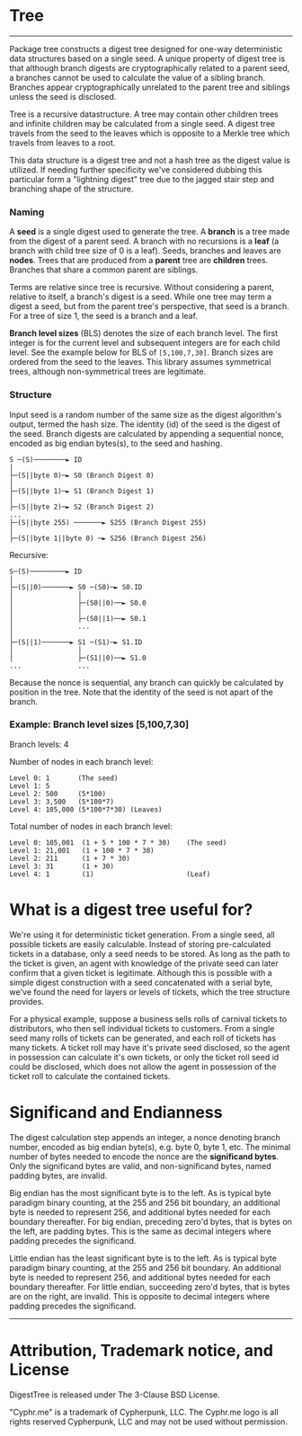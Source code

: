 # Tree
-------------------------------------

Package tree constructs a digest tree designed for one-way deterministic data
structures based on a single seed.  A unique property of digest tree is that
although branch digests are cryptographically related to a parent seed, a
branches cannot be used to calculate the value of a sibling branch. Branches
appear cryptographically unrelated to the parent tree and siblings unless the
seed is disclosed.

Tree is a recursive datastructure.  A tree may contain other children trees and
infinite children may be calculated from a single seed. A digest tree travels
from the seed to the leaves which is opposite to a Merkle tree which travels
from leaves to a root.  

This data structure is a digest tree and not a hash tree as the digest value is
utilized. If needing further specificity we've considered dubbing this
particular form a "lightning digest" tree due to the jagged stair step and
branching shape of the structure.

### Naming
A **seed** is a single digest used to generate the tree.   A **branch** is a
tree made from the digest of a parent seed.  A branch with no recursions is a
**leaf** (a branch with child tree size of 0 is a leaf). Seeds, branches and
leaves are **nodes**.  Trees that are produced from a **parent** tree are
**children** trees.  Branches that share a common parent are siblings.  

Terms are relative since tree is recursive.  Without considering a parent,
relative to itself, a branch's digest is a seed.  While one tree may term a
digest a seed, but from the parent tree's perspective, that seed is a branch.
For a tree of size 1, the seed is a branch and a leaf.  

**Branch level sizes** (BLS) denotes the size of each branch level.  The
first integer is for the current level and subsequent integers are for each
child level. See the example below for BLS of `[5,100,7,30]`.  Branch sizes are
ordered from the seed to the leaves.  This library assumes symmetrical trees,
although non-symmetrical trees are legitimate.  
 

### Structure
Input seed is a random number of the same size as the digest algorithm's output,
termed the hash size. The identity (id) of the seed is the digest of the seed.
Branch digests are calculated by appending a sequential nonce, encoded as big
endian bytes(s), to the seed and hashing.  

	S ─(S)────────► ID
	│
	├─(S||byte 0)─► S0 (Branch Digest 0)
	│
	├─(S||byte 1)─► S1 (Branch Digest 1)
	│
	├─(S||byte 2)─► S2 (Branch Digest 2)
	...
	├─(S||byte 255) ───────► S255 (Branch Digest 255)
	│
	├─(S||byte 1||byte 0) ─► S256 (Branch Digest 256)

Recursive:

	S─(S)─────────► ID
	│
	├─(S||0)───────► S0 ─(S0)─► S0.ID
	│                │
	│                ├─(S0||0)──► S0.0
	│                │
	│                ├─(S0||1)──► S0.1
	│                ...
	│
	├─(S||1)───────► S1 ─(S1)─► S1.ID
	│                │
	│                ├─(S1||0)──► S1.0
	...              ...

Because the nonce is sequential, any branch can quickly be calculated by
position in the tree.   Note that the identity of the seed is not apart of the
branch.

### Example: Branch level sizes [5,100,7,30]

Branch levels: 4

Number of nodes in each branch level:

	Level 0: 1       (The seed)
	Level 1: 5
	Level 2: 500     (5*100)
	Level 3: 3,500   (5*100*7)
	Level 4: 105,000 (5*100*7*30) (Leaves)


Total number of nodes in each branch level:

	Level 0: 105,001  (1 + 5 * 100 * 7 * 30)    (The seed)
	Level 1: 21,001   (1 + 100 * 7 * 30)
	Level 2: 211      (1 + 7 * 30)
	Level 3: 31       (1 + 30)
	Level 4: 1        (1)                       (Leaf)


# What is a digest tree useful for?
We're using it for deterministic ticket generation.  From a single seed, all
possible tickets are easily calculable.  Instead of storing pre-calculated
tickets in a database, only a seed needs to be stored.  As long as the path to
the ticket is given, an agent with knowledge of the private seed can later
confirm that a given ticket is legitimate.  Although this is possible with a
simple digest construction with a seed concatenated with a serial byte, we've
found the need for layers or levels of tickets, which the tree structure
provides.  

For a physical example, suppose a business sells rolls of carnival tickets to
distributors, who then sell individual tickets to customers.  From a single seed
many rolls of tickets can be generated, and each roll of tickets has many
tickets.  A ticket roll may have it's private seed disclosed, so the agent in
possession can calculate it's own tickets, or only the ticket roll seed id could
be disclosed, which does not allow the agent in possession of the ticket roll to
calculate the contained tickets.  


# Significand and Endianness
The digest calculation step appends an integer, a nonce denoting branch number,
encoded as big endian byte(s), e.g. byte 0, byte 1, etc.  The minimal number of
bytes needed to encode the nonce are the **significand bytes**.  Only the
significand bytes are valid, and non-significand bytes, named padding bytes, are
invalid. 

Big endian has the most significant byte is to the left. As is typical byte
paradigm binary counting, at the 255 and 256 bit boundary, an additional byte is
needed to represent 256, and additional bytes needed for each boundary
thereafter. For big endian, preceding zero'd bytes, that is bytes on the left,
are padding bytes.  This is the same as decimal integers where padding precedes the
significand.  

Little endian has the least significant byte is to the left. As is typical
byte paradigm binary counting, at the 255 and 256 bit boundary.  An additional
byte is needed to represent 256, and additional bytes needed for each boundary
thereafter. For little endian, succeeding zero'd bytes, that is bytes are on the
right, are invalid.  This is opposite to decimal integers where padding precedes the
significand.  



----------------------------------------------------------------------
# Attribution, Trademark notice, and License
DigestTree is released under The 3-Clause BSD License. 

"Cyphr.me" is a trademark of Cypherpunk, LLC. The Cyphr.me logo is all rights
reserved Cypherpunk, LLC and may not be used without permission.